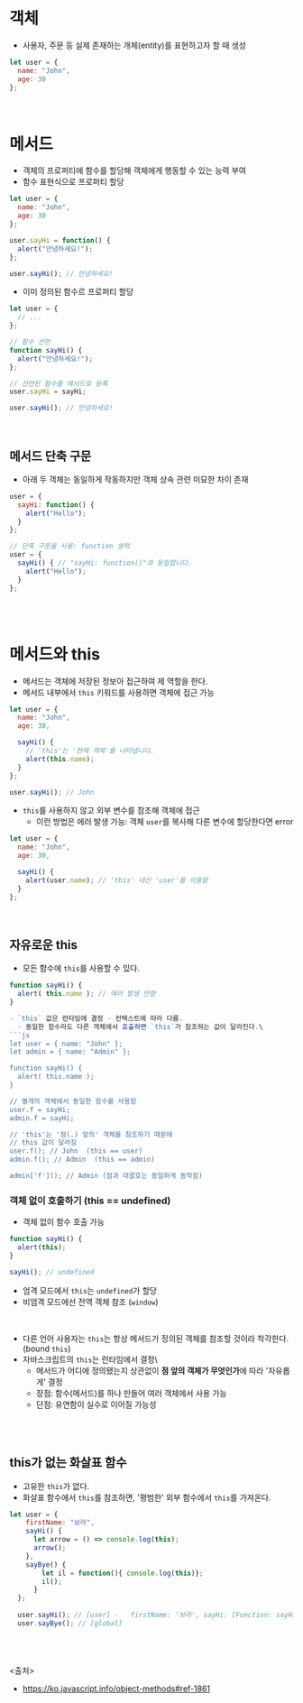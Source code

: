 # 객체
- 사용자, 주문 등 실제 존재하는 개체(entity)를 표현하고자 할 때 생성
```js
let user = {
  name: "John",
  age: 30
};
```
<br>

# 메서드
- 객체의 프로퍼티에 함수를 할당해 객체에게 행동할 수 있는 능력 부여
- 함수 표현식으로 프로퍼티 할당
```js
let user = {
  name: "John",
  age: 30
};

user.sayHi = function() {
  alert("안녕하세요!");
};

user.sayHi(); // 안녕하세요!
```

- 이미 정의된 함수르 프로퍼티 할당
```js
let user = {
  // ...
};

// 함수 선언
function sayHi() {
  alert("안녕하세요!");
};

// 선언된 함수를 메서드로 등록
user.sayHi = sayHi;

user.sayHi(); // 안녕하세요!
```
<br>

## 메서드 단축 구문
- 아래 두 객체는 동일하게 작동하지만 객체 상속 관련 미묘한 차이 존재
```js
user = {
  sayHi: function() {
    alert("Hello");
  }
};

// 단축 구문을 사용: function 생략
user = {
  sayHi() { // "sayHi: function()"과 동일합니다.
    alert("Hello");
  }
};
```
<br><br>

# 메서드와 this
- 메서드는 객체에 저장된 정보아 접근하여 제 역할을 한다.
- 메서드 내부에서 `this` 키워드를 사용하면 객체에 접근 가능
```js
let user = {
  name: "John",
  age: 30,

  sayHi() {
    // 'this'는 '현재 객체'를 나타냅니다.
    alert(this.name);
  }
};

user.sayHi(); // John
```

- `this`를 사용하지 않고 외부 변수를 참조해 객체에 접근
  - 이런 방법은 에러 발생 가능: 객체 `user`를 복사해 다른 변수에 할당한다면 error
```js
let user = {
  name: "John",
  age: 30,

  sayHi() {
    alert(user.name); // 'this' 대신 'user'를 이용함
  }
};
```
<br>

## 자유로운 this
- 모든 함수에 `this`를 사용할 수 있다.
```js
function sayHi() {
  alert( this.name ); // 에러 발생 안함
}

- `this` 값은 런타임에 결정 - 컨텍스트에 따라 다름.
  - 동일한 함수라도 다른 객체에서 호출하면 `this`가 참조하는 값이 달라진다.\
```js
let user = { name: "John" };
let admin = { name: "Admin" };

function sayHi() {
  alert( this.name );
}

// 별개의 객체에서 동일한 함수를 사용함
user.f = sayHi;
admin.f = sayHi;

// 'this'는 '점(.) 앞의' 객체를 참조하기 때문에
// this 값이 달라짐
user.f(); // John  (this == user)
admin.f(); // Admin  (this == admin)

admin['f'](); // Admin (점과 대괄호는 동일하게 동작함)
```

### 객체 없이 호출하기 (this == undefined)
- 객체 없이 함수 호출 가능
```js
function sayHi() {
  alert(this);
}

sayHi(); // undefined
```
- 엄격 모드에서 `this`는 `undefined`가 할당
- 비엄격 모드에선 전역 객체 참조 (`window`)
<br>

- 다른 언어 사용자는 `this`는 항상 메서드가 정의된 객체를 참조할 것이라 착각한다. (bound `this`)
- 자바스크립트의 `this`는 런타임에서 결정\
  - 메서드가 어디에 정의됐는지 상관없이 **점 앞의 객체가 무엇인가**에 따라 '자유롭게' 결정
  - 장점: 함수(메서드)를 하나 만들어 여러 객체에서 사용 가능
  - 단점: 유연함이 실수로 이어질 가능성

<br><Br>

## this가 없는 화살표 함수
- 고유한 `this`가 없다.
- 화살표 함수에서 `this`를 참조하면, '평범한' 외부 함수에서 `this`를 가져온다.
```js
let user = {
    firstName: "보라",
    sayHi() {
      let arrow = () => console.log(this);
      arrow();
    },
    sayBye() {
        let il = function(){ console.log(this)};
        il();
      }
  };
  
  user.sayHi(); // [user] -   firstName: '보라', sayHi: [Function: sayHi], sayBye: [Function: sayBye]
  user.sayBye(); // [global]
```

<br><br><br>
<출처>
- https://ko.javascript.info/object-methods#ref-1861
